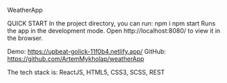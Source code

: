 
WeatherApp

QUICK START
In the project directory, you can run:
npm i
npm start
Runs the app in the development mode.
Open http://localhost:8080/ to view it in the browser.

Demo: https://upbeat-golick-11f0b4.netlify.app/
GitHub: https://github.com/ArtemMykholap/weatherApp


The tech stack is: ReactJS, HTML5, CSS3, SCSS, REST

